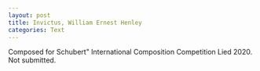 ```yaml
---
layout: post
title: Invictus, William Ernest Henley
categories: Text
---
```


Composed for Schubert" International Composition Competition Lied 2020. Not submitted.